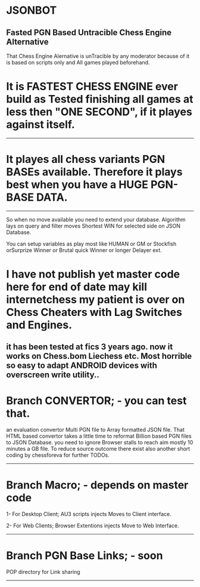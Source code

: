 # JSONBOT
Fasted PGN Based Untracible Chess Engine Alternative
--------------------------------------------------
That Chess Engine Alernative is unTracible by any moderator because of it is based on scripts only and All games played beforehand.
# It is FASTEST CHESS ENGINE ever build as Tested finishing all games at less then "ONE SECOND", if it playes against itself.
--------------------------
# It playes all chess variants PGN BASEs available. Therefore it plays best when you have a HUGE PGN-BASE DATA.
--------------------------
So when no move available you need to extend your database.
Algorithm lays on query and filter moves Shortest WIN for selected side on JSON Database.

You can setup variables as play most like HUMAN or GM or Stockfish orSurprize Winner or Brutal quick Winner or longer Delayer ext.

# I have not publish yet master code here for end of date may kill internetchess my patient is over on Chess Cheaters with Lag Switches and Engines. 
it has been tested at fics 3 years ago. now it works on Chess.bom Liechess etc.
Most horrible so easy to adapt ANDROID devices with overscreen write utility..
--------------------------
# Branch CONVERTOR; - you can test that.
an evaluation convertor Multi PGN file to Array formatted JSON file.
That HTML based convertor takes a little time to reformat Billion based PGN files to JSON Database.
you need to ignore Browser stalls to reach aim mostly 10 minutes a GB file.
To reduce source outcome there exist also another short coding by chessforeva for further TODOs.

--------------------------------------------------------------------------------------------------
# Branch Macro; - depends on master code
1- For Desktop Client; AU3 scripts injects Moves to Client interface.

2- For Web Clients; Browser Extentions injects Move to Web Interface.

---------------------------------------------------------------------
# Branch PGN Base Links; - soon
POP directory for Link sharing

---------------------------------------------------------------------
